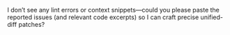 I don’t see any lint errors or context snippets—could you please paste the reported issues (and relevant code excerpts) so I can craft precise unified-diff patches?